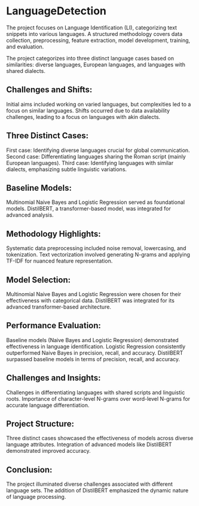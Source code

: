 # LanguageDetection

The project focuses on Language Identification (LI), categorizing text snippets into various languages.
A structured methodology covers data collection, preprocessing, feature extraction, model development, training, and evaluation.

The project categorizes into three distinct language cases based on similarities: diverse languages, European languages, and languages with shared dialects.

## Challenges and Shifts:
Initial aims included working on varied languages, but complexities led to a focus on similar languages.
Shifts occurred due to data availability challenges, leading to a focus on languages with akin dialects.

## Three Distinct Cases:
First case: Identifying diverse languages crucial for global communication.
Second case: Differentiating languages sharing the Roman script (mainly European languages).
Third case: Identifying languages with similar dialects, emphasizing subtle linguistic variations.

## Baseline Models:
Multinomial Naive Bayes and Logistic Regression served as foundational models.
DistilBERT, a transformer-based model, was integrated for advanced analysis.

## Methodology Highlights:
Systematic data preprocessing included noise removal, lowercasing, and tokenization.
Text vectorization involved generating N-grams and applying TF-IDF for nuanced feature representation.

## Model Selection:
Multinomial Naive Bayes and Logistic Regression were chosen for their effectiveness with categorical data.
DistilBERT was integrated for its advanced transformer-based architecture.

## Performance Evaluation:
Baseline models (Naive Bayes and Logistic Regression) demonstrated effectiveness in language identification.
Logistic Regression consistently outperformed Naive Bayes in precision, recall, and accuracy.
DistilBERT surpassed baseline models in terms of precision, recall, and accuracy.

## Challenges and Insights:
Challenges in differentiating languages with shared scripts and linguistic roots.
Importance of character-level N-grams over word-level N-grams for accurate language differentiation.

## Project Structure:
Three distinct cases showcased the effectiveness of models across diverse language attributes.
Integration of advanced models like DistilBERT demonstrated improved accuracy.

## Conclusion:
The project illuminated diverse challenges associated with different language sets.
The addition of DistilBERT emphasized the dynamic nature of language processing.
